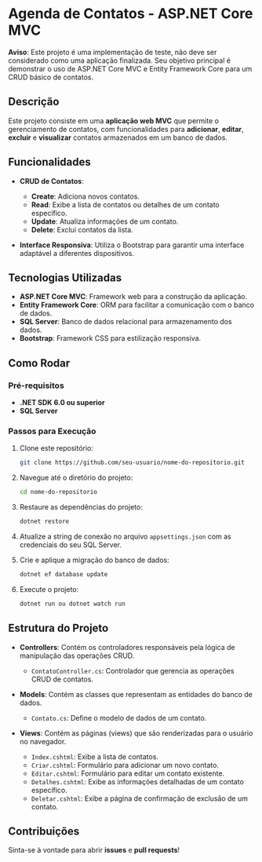 # Agenda de Contatos - ASP.NET Core MVC

**Aviso**: Este projeto é uma implementação de teste, não deve ser considerado como uma aplicação finalizada. Seu objetivo principal é demonstrar o uso de ASP.NET Core MVC e Entity Framework Core para um CRUD básico de contatos.

## Descrição

Este projeto consiste em uma **aplicação web MVC** que permite o gerenciamento de contatos, com funcionalidades para **adicionar**, **editar**, **excluir** e **visualizar** contatos armazenados em um banco de dados.

## Funcionalidades

- **CRUD de Contatos**: 
  - **Create**: Adiciona novos contatos.
  - **Read**: Exibe a lista de contatos ou detalhes de um contato específico.
  - **Update**: Atualiza informações de um contato.
  - **Delete**: Exclui contatos da lista.
  
- **Interface Responsiva**: Utiliza o Bootstrap para garantir uma interface adaptável a diferentes dispositivos.

## Tecnologias Utilizadas

- **ASP.NET Core MVC**: Framework web para a construção da aplicação.
- **Entity Framework Core**: ORM para facilitar a comunicação com o banco de dados.
- **SQL Server**: Banco de dados relacional para armazenamento dos dados.
- **Bootstrap**: Framework CSS para estilização responsiva.

## Como Rodar

### Pré-requisitos

- **.NET SDK 6.0 ou superior**
- **SQL Server**

### Passos para Execução

1. Clone este repositório:
   ```bash
   git clone https://github.com/seu-usuario/nome-do-repositorio.git
2. Navegue até o diretório do projeto:
    ```bash
    cd nome-do-repositorio
    ```

3. Restaure as dependências do projeto:
    ```bash
    dotnet restore
    ```

4. Atualize a string de conexão no arquivo `appsettings.json` com as credenciais do seu SQL Server.

5. Crie e aplique a migração do banco de dados:
    ```bash
    dotnet ef database update
    ```

6. Execute o projeto:
    ```bash
    dotnet run ou dotnet watch run
    ```



## Estrutura do Projeto

- **Controllers**: Contém os controladores responsáveis pela lógica de manipulação das operações CRUD.
  - `ContatoController.cs`: Controlador que gerencia as operações CRUD de contatos.
  
- **Models**: Contém as classes que representam as entidades do banco de dados.
  - `Contato.cs`: Define o modelo de dados de um contato.

- **Views**: Contém as páginas (views) que são renderizadas para o usuário no navegador.
  - `Index.cshtml`: Exibe a lista de contatos.
  - `Criar.cshtml`: Formulário para adicionar um novo contato.
  - `Editar.cshtml`: Formulário para editar um contato existente.
  - `Detalhes.cshtml`: Exibe as informações detalhadas de um contato específico.
  - `Deletar.cshtml`: Exibe a página de confirmação de exclusão de um contato.

## Contribuições

Sinta-se à vontade para abrir **issues** e **pull requests**!






